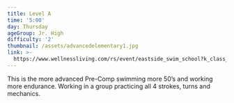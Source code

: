 ```yaml
---
title: Level A
time: '5:00'
day: Thursday
ageGroup: Jr. High
difficulty: '2'
thumbnail: /assets/advancedelementary1.jpg
link: >-
  https://www.wellnessliving.com/rs/event/eastside_swim_school?k_class_tab=12270&uid=0&id_class_tab=2
---
```

This is the more advanced Pre-Comp swimming more 50’s and working more endurance.  Working in a group practicing all 4 strokes, turns and mechanics.
